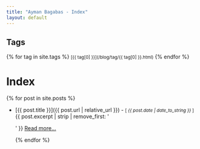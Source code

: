 ```yaml
---
title: "Ayman Bagabas - Index"
layout: default
---
```


## Tags

<p>
{% for tag in site.tags %}
<small>[{{ tag[0] }}](/blog/tag/{{ tag[0] }}.html)</small>
{% endfor %}
</p>

# Index

{% for post in site.posts %}
* [{{ post.title }}]({{ post.url | relative_url }}) - <small>[ <i>{{ post.date | date_to_string }}</i> ]</small>
	{{ post.excerpt | strip | remove_first: '</p>' }} <a href='{{ post.url | relative_url }}'>Read more...</a></p>
{% endfor %}
